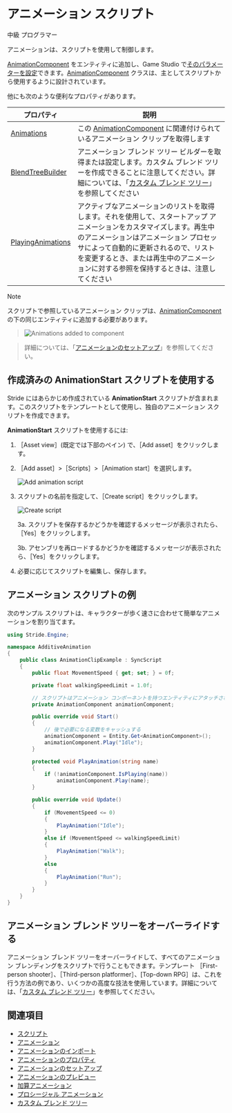 # アニメーション スクリプト

<span class="badge text-bg-primary">中級</span>
<span class="badge text-bg-success">プログラマー</span>

アニメーションは、スクリプトを使用して制御します。

[AnimationComponent](xref:Stride.Engine.AnimationComponent) をエンティティに追加し、Game Studio で[そのパラメーターを設定](set-up-animations.md)できます。[AnimationComponent](xref:Stride.Engine.AnimationComponent) クラスは、主としてスクリプトから使用するように設計されています。

他にも次のような便利なプロパティがあります。

| プロパティ | 説明
| -------- | -----------
| [Animations](xref:Stride.Engine.AnimationComponent#Stride_Engine_AnimationComponent_Animations) | この [AnimationComponent](xref:Stride.Engine.AnimationComponent) に関連付けられているアニメーション クリップを取得します
| [BlendTreeBuilder](xref:Stride.Engine.AnimationComponent#Stride_Engine_AnimationComponent_BlendTreeBuilder) | アニメーション ブレンド ツリー ビルダーを取得または設定します。カスタム ブレンド ツリーを作成できることに注意してください。詳細については、「[カスタム ブレンド ツリー](custom-blend-trees.md)」を参照してください
| [PlayingAnimations](xref:Stride.Engine.AnimationComponent#Stride_Engine_AnimationComponent_PlayingAnimations) | アクティブなアニメーションのリストを取得します。それを使用して、スタートアップ アニメーションをカスタマイズします。再生中のアニメーションはアニメーション プロセッサによって自動的に更新されるので、リストを変更するとき、または再生中のアニメーションに対する参照を保持するときは、注意してください

>[!NOTE]
>スクリプトで参照しているアニメーション クリップは、[AnimationComponent](xref:Stride.Engine.AnimationComponent) の下の同じエンティティに追加する必要があります。

>![Animations added to component](media/animations-added-to-component.png)

>詳細については、「[アニメーションのセットアップ](set-up-animations.md)」を参照してください。

## 作成済みの **AnimationStart** スクリプトを使用する

Stride にはあらかじめ作成されている **AnimationStart** スクリプトが含まれます。このスクリプトをテンプレートとして使用し、独自のアニメーション スクリプトを作成できます。

**AnimationStart** スクリプトを使用するには:

1. ［Asset view］(既定では下部のペイン) で、［Add asset］をクリックします。

2. ［Add asset］>［Scripts］>［Animation start］を選択します。

    ![Add animation script](media/animations-additive-animations-animation-start.png)

3. スクリプトの名前を指定して、［Create script］をクリックします。

    ![Create script](media/name-animation-script.png)

    3a. スクリプトを保存するかどうかを確認するメッセージが表示されたら、［Yes］をクリックします。

    3b. アセンブリを再ロードするかどうかを確認するメッセージが表示されたら、［Yes］をクリックします。

4. 必要に応じてスクリプトを編集し、保存します。

## アニメーション スクリプトの例

次のサンプル スクリプトは、キャラクターが歩く速さに合わせて簡単なアニメーションを割り当てます。

```cs
using Stride.Engine;

namespace AdditiveAnimation
{
    public class AnimationClipExample : SyncScript
    {
        public float MovementSpeed { get; set; } = 0f;

        private float walkingSpeedLimit = 1.0f;

        // スクリプトはアニメーション コンポーネントを持つエンティティにアタッチされているものとする
        private AnimationComponent animationComponent;

        public override void Start()
        {
            // 後で必要になる変数をキャッシュする
            animationComponent = Entity.Get<AnimationComponent>();
            animationComponent.Play("Idle");
        }

        protected void PlayAnimation(string name)
        {
            if (!animationComponent.IsPlaying(name))
                animationComponent.Play(name);
        }

        public override void Update()
        {
            if (MovementSpeed <= 0)
            {
                PlayAnimation("Idle");
            }
            else if (MovementSpeed <= walkingSpeedLimit)
            {
                PlayAnimation("Walk");
            }
            else
            {
                PlayAnimation("Run");
            }
        }
    }
}
```

## アニメーション ブレンド ツリーをオーバーライドする

アニメーション ブレンド ツリーをオーバーライドして、すべてのアニメーション ブレンディングをスクリプトで行うこともできます。テンプレート ［First-person shooter］、［Third-person platformer］、[Top-down RPG］は、これを行う方法の例であり、いくつかの高度な技法を使用しています。詳細については、「[カスタム ブレンド ツリー](custom-blend-trees.md)」を参照してください。

## 関連項目

* [スクリプト](../scripts/index.md)
* [アニメーション](index.md)
* [アニメーションのインポート](import-animations.md)
* [アニメーションのプロパティ](animation-properties.md)
* [アニメーションのセットアップ](set-up-animations.md)
* [アニメーションのプレビュー](preview-animations.md)
* [加算アニメーション](additive-animation.md)
* [プロシージャル アニメーション](procedural-animation.md)
* [カスタム ブレンド ツリー](custom-blend-trees.md)
